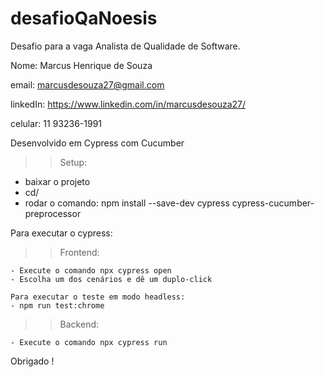 # desafioQaNoesis

Desafio para a vaga Analista de Qualidade de Software. 


Nome: Marcus Henrique de Souza

email: marcusdesouza27@gmail.com

linkedIn: https://www.linkedin.com/in/marcusdesouza27/

celular: 11 93236-1991

Desenvolvido em Cypress com Cucumber


>> Setup:

- baixar o projeto
- cd/<pastadoprojeto>
- rodar o comando: npm install --save-dev cypress cypress-cucumber-preprocessor

Para executar o cypress:

>> Frontend:

    - Execute o comando npx cypress open
    - Escolha um dos cenários e dê um duplo-click

    Para executar o teste em modo headless:
    - npm run test:chrome

>> Backend:

    - Execute o comando npx cypress run

    
Obrigado !